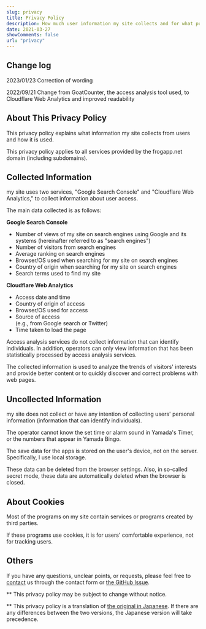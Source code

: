```yaml
---
slug: privacy
title: Privacy Policy
description: How much user information my site collects and for what purpose it is used
date: 2021-03-27
showComments: false
url: "privacy"
---
```

## Change log

2023/01/23 Correction of wording

2022/09/21 Change from GoatCounter, the access analysis tool used, to Cloudflare Web Analytics and improved readability

## About This Privacy Policy

This privacy policy explains what information my site collects from users and how it is used.

This privacy policy applies to all services provided by the frogapp.net domain (including subdomains).

## Collected Information

my site uses two services, "Google Search Console" and "Cloudflare Web Analytics," to collect information about user access.

The main data collected is as follows:

**Google Search Console**

- Number of views of my site on search engines using Google and its systems (hereinafter referred to as "search engines")
- Number of visitors from search engines
- Average ranking on search engines
- Browser/OS used when searching for my site on search engines
- Country of origin when searching for my site on search engines
- Search terms used to find my site

**Cloudflare Web Analytics**

- Access date and time
- Country of origin of access
- Browser/OS used for access
- Source of access  
(e.g., from Google search or Twitter)
- Time taken to load the page

Access analysis services do not collect information that can identify individuals. In addition, operators can only view information that has been statistically processed by access analysis services.

The collected information is used to analyze the trends of visitors' interests and provide better content or to quickly discover and correct problems with web pages.

## Uncollected Information

my site does not collect or have any intention of collecting users' personal information (information that can identify individuals).

The operator cannot know the set time or alarm sound in Yamada's Timer, or the numbers that appear in Yamada Bingo.

The save data for the apps is stored on the user's device, not on the server. Specifically, I use local storage.

These data can be deleted from the browser settings. Also, in so-called secret mode, these data are automatically deleted when the browser is closed.

## About Cookies

Most of the programs on my site contain services or programs created by third parties.

If these programs use cookies, it is for users' comfortable experience, not for tracking users.

## Others

If you have any questions, unclear points, or requests, please feel free to [contact](/en/contact) us through the contact form or [the GitHub Issue](https://github.com/r-40021/new-portfolio-and-blog/issues).

** This privacy policy may be subject to change without notice.

** This privacy policy is a translation of [the original in Japanese](/privacy). If there are any differences between the two versions, the Japanese version will take precedence.